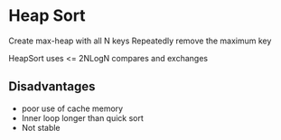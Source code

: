 # Heap Sort
Create max-heap with all N keys
Repeatedly remove the maximum key

HeapSort uses <= 2NLogN compares and exchanges

## Disadvantages
- poor use of cache memory
- Inner loop longer than quick sort
- Not stable